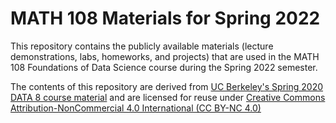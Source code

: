 # MATH 108 Materials for Spring 2022

This repository contains the publicly available materials (lecture demonstrations, labs, homeworks, and projects) that are used in the MATH 108 Foundations of Data Science course during the Spring 2022 semester.

The contents of this repository are derived from [UC Berkeley's Spring 2020 DATA 8 course material](https://github.com/data-8/materials-sp20-external) and are licensed for reuse under [Creative Commons Attribution-NonCommercial 4.0 International (CC BY-NC 4.0)](http://creativecommons.org/licenses/by-nc/4.0/)
